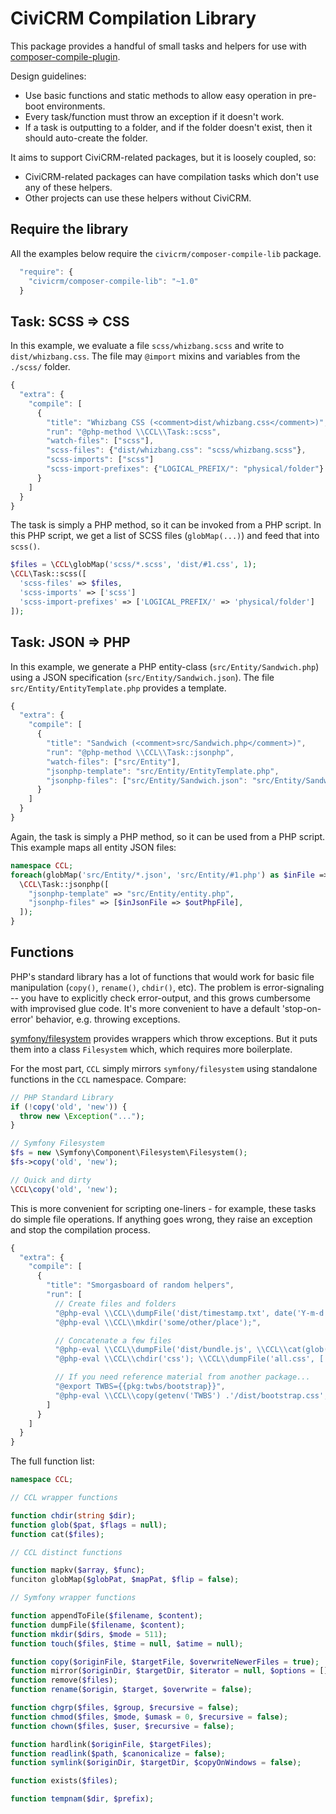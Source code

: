 # CiviCRM Compilation Library

This package provides a handful of small tasks and helpers for use with [composer-compile-plugin](https://github.com/civicrm/composer-compile-plugin).

Design guidelines:

* Use basic functions and static methods to allow easy operation in pre-boot environments.
* Every task/function must throw an exception if it doesn't work.
* If a task is outputting to a folder, and if the folder doesn't exist, then it should auto-create the folder.

It aims to support CiviCRM-related packages, but it is loosely coupled, so:

* CiviCRM-related packages can have compilation tasks which don't use any of these helpers.
* Other projects can use these helpers without CiviCRM.

## Require the library

All the examples below require the `civicrm/composer-compile-lib` package.

```javascript
  "require": {
    "civicrm/composer-compile-lib": "~1.0"
  }
```

## Task: SCSS => CSS

In this example, we evaluate a file `scss/whizbang.scss` and write to `dist/whizbang.css`.  The file may `@import`
mixins and variables from the `./scss/` folder.

```javascript
{
  "extra": {
    "compile": [
      {
        "title": "Whizbang CSS (<comment>dist/whizbang.css</comment>)",
        "run": "@php-method \\CCL\\Task::scss",
        "watch-files": ["scss"],
        "scss-files": {"dist/whizbang.css": "scss/whizbang.scss"},
        "scss-imports": ["scss"]
        "scss-import-prefixes": {"LOGICAL_PREFIX/": "physical/folder"}
      }
    ]
  }
}
```

The task is simply a PHP method, so it can be invoked from a PHP script.  In this PHP script, we get a list of SCSS
files (`globMap(...)`) and feed that into `scss()`.

```php
$files = \CCL\globMap('scss/*.scss', 'dist/#1.css', 1);
\CCL\Task::scss([
  'scss-files' => $files,
  'scss-imports' => ['scss']
  'scss-import-prefixes' => ['LOGICAL_PREFIX/' => 'physical/folder']
]);
```

## Task: JSON => PHP

In this example, we generate a PHP entity-class (`src/Entity/Sandwich.php`) using a JSON specification
(`src/Entity/Sandwich.json`). The file `src/Entity/EntityTemplate.php` provides a template.

```javascript
{
  "extra": {
    "compile": [
      {
        "title": "Sandwich (<comment>src/Sandwich.php</comment>)",
        "run": "@php-method \\CCL\\Task::jsonphp",
        "watch-files": ["src/Entity"],
        "jsonphp-template": "src/Entity/EntityTemplate.php",
        "jsonphp-files": ["src/Entity/Sandwich.json": "src/Entity/Sandwich.php"],
      }
    ]
  }
}
```

Again, the task is simply a PHP method, so it can be used from a PHP script.  This example maps all entity JSON files:

```php
namespace CCL;
foreach(globMap('src/Entity/*.json', 'src/Entity/#1.php') as $inFile => $outFile)
  \CCL\Task::jsonphp([
    "jsonphp-template" => "src/Entity/entity.php",
    "jsonphp-files" => [$inJsonFile => $outPhpFile],
  ]);
}
```

## Functions

PHP's standard library has a lot of functions that would work for basic file manipulation (`copy()`, `rename()`, `chdir()`, etc).  The
problem is error-signaling -- you have to explicitly check error-output, and this grows cumbersome with improvised glue code.  It's more
convenient to have a default 'stop-on-error' behavior, e.g.  throwing exceptions.

[symfony/filesystem](https://symfony.com/doc/current/components/filesystem.html) provides wrappers which throw exceptions.
But it puts them into a class `Filesystem` which, which requires more boilerplate.

For the most part, `CCL` simply mirrors `symfony/filesystem` using standalone functions in the `CCL` namespace. Compare:

```php
// PHP Standard Library
if (!copy('old', 'new')) {
  throw new \Exception("...");
}

// Symfony Filesystem
$fs = new \Symfony\Component\Filesystem\Filesystem();
$fs->copy('old', 'new');

// Quick and dirty
\CCL\copy('old', 'new');
```

This is more convenient for scripting one-liners - for example, these tasks do simple file operations. If anything
goes wrong, they raise an exception and stop the compilation process.

```javascript
{
  "extra": {
    "compile": [
      {
        "title": "Smorgasboard of random helpers",
        "run": [
          // Create files and folders
          "@php-eval \\CCL\\dumpFile('dist/timestamp.txt', date('Y-m-d H:i:s'));",
          "@php-eval \\CCL\\mkdir('some/other/place');",

          // Concatenate a few files
          "@php-eval \\CCL\\dumpFile('dist/bundle.js', \\CCL\\cat(glob('js/*.js'));",
          "@php-eval \\CCL\\chdir('css'); \\CCL\\dumpFile('all.css', ['colors.css', 'layouts.css']);",

          // If you need reference material from another package...
          "@export TWBS={{pkg:twbs/bootstrap}}",
          "@php-eval \\CCL\\copy(getenv('TWBS') .'/dist/bootstrap.css', 'web/main.css')"
        ]
      }
    ]
  }
}
```

The full function list:

```php
namespace CCL;

// CCL wrapper functions

function chdir(string $dir);
function glob($pat, $flags = null);
function cat($files);

// CCL distinct functions

function mapkv($array, $func);
funciton globMap($globPat, $mapPat, $flip = false);

// Symfony wrapper functions

function appendToFile($filename, $content);
function dumpFile($filename, $content);
function mkdir($dirs, $mode = 511);
function touch($files, $time = null, $atime = null);

function copy($originFile, $targetFile, $overwriteNewerFiles = true);
function mirror($originDir, $targetDir, $iterator = null, $options = []);
function remove($files);
function rename($origin, $target, $overwrite = false);

function chgrp($files, $group, $recursive = false);
function chmod($files, $mode, $umask = 0, $recursive = false);
function chown($files, $user, $recursive = false);

function hardlink($originFile, $targetFiles);
function readlink($path, $canonicalize = false);
function symlink($originDir, $targetDir, $copyOnWindows = false);

function exists($files);

function tempnam($dir, $prefix);
```
